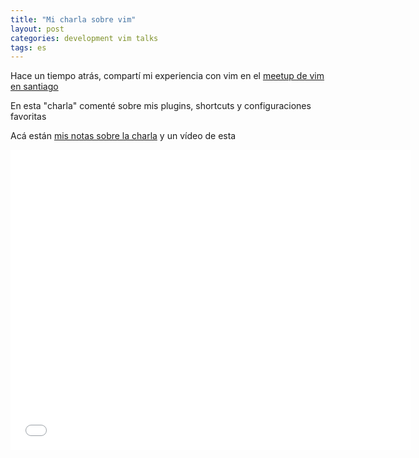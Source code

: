 ```yaml
---
title: "Mi charla sobre vim"
layout: post
categories: development vim talks
tags: es
---
```


Hace un tiempo atrás, compartí mi experiencia con vim en el [meetup de vim en santiago](http://www.meetup.com/Vim-Chile/events/177716892/)

En esta "charla" comenté sobre mis plugins, shortcuts y configuraciones favoritas

Acá están [mis notas sobre la charla](https://gist.github.com/fespinoza/4dd82942105c56889d7a) y un vídeo de esta

<iframe width="640" height="480" src="//www.youtube.com/embed/d2b_RSFFAHE" frameborder="0" allowfullscreen></iframe>

